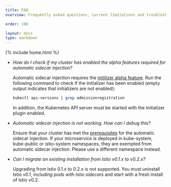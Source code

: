 ```yaml
---
title: FAQ
overview: Frequently asked questions, current limitations and troubleshooting tips on this topic.

order: 100

layout: docs
type: markdown
---
```

{% include home.html %}

* _How do I check if my cluster has enabled the alpha features required for automatic sidecar injection?_

  Automatic sidecar injection requires the
  [initilizer alpha feature](https://kubernetes.io/docs/admin/extensible-admission-controllers/#enable-initializers-alpha-feature).
  Run the following command to check if the initializer has been enabled
  (empty output indicates that initializers are not enabled):
 
  ```bash
  kubectl api-versions | grep admissionregistration
  ```

  In addition, the Kubernetes API server must be started with the Initializer plugin enabled.

* _Automatic sidecar injection is not working. How can I debug this?_

  Ensure that your cluster has met the
  [prerequisites](sidecar-injection.html#automatic-sidecar-injection) for
  the automatic sidecar injection.  If your microservice is deployed in
  kube-system, kube-public or istio-system namespaces, they are exempted
  from automatic sidecar injection.  Please use a different namespace
  instead.
  
* _Can I migrate an existing installation from Istio v0.1.x to v0.2.x?_
  
  Upgrading from Istio 0.1.x to 0.2.x is not supported. You must uninstall Istio v0.1, _including pods with Istio sidecars_ and start with a fresh install of Istio v0.2.
